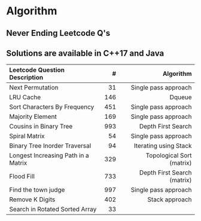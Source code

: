 # Algorithm
Never Ending Leetcode Q's
-----------------------------------------
Solutions are available in C++17 and Java
-----------------------------------------
|Leetcode Question Description|#|Algorithm|
|:-------------------|----------------:|-----:|
|Next Permutation|31|Single pass approach|
|LRU Cache|146|Dqueue|
|Sort Characters By Frequency|451|Single pass approach|
|Majority Element|169|Single pass approach|
|Cousins in Binary Tree|993|Depth First Search|
|Spiral Matrix|54|Single pass approach|
|Binary Tree Inorder Traversal|94|Iterating using Stack|
|Longest Increasing Path in a Matrix|329|Topological Sort (matrix)|
|Flood Fill|733|Depth First Search (matrix)|
|Find the town judge|997|Single pass approach|
|Remove K Digits|402|Stack approach|
|Search in Rotated Sorted Array|33|
